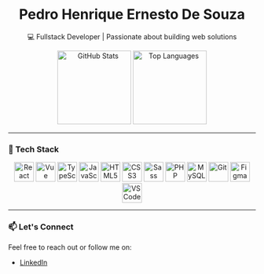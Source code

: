 <h1 align="center">Pedro Henrique Ernesto De Souza</h1>
<p align="center">💻 Fullstack Developer | Passionate about building web solutions</p>

<div align="center">
  <img 
    src="https://github-readme-stats.vercel.app/api?username=PedroErnestoDev&hide_title=false&hide_rank=false&show_icons=true&include_all_commits=true&count_private=true&disable_animations=false&theme=dracula&locale=en&hide_border=false&order=1" 
    height="150" 
    alt="GitHub Stats" 
  />
  <img 
    src="https://github-readme-stats.vercel.app/api/top-langs?username=PedroErnestoDev&locale=en&hide_title=false&layout=compact&card_width=320&langs_count=5&theme=dracula&hide_border=false&order=2" 
    height="150" 
    alt="Top Languages" 
  />
</div>

---

### 🚀 Tech Stack

<div align="center">
  <img src="https://cdn.jsdelivr.net/gh/devicons/devicon/icons/react/react-original.svg" height="40" alt="React" />
  <img src="https://cdn.jsdelivr.net/gh/devicons/devicon@latest/icons/vuejs/vuejs-original.svg" height="40" alt="Vue"/>
  <img src="https://cdn.jsdelivr.net/gh/devicons/devicon/icons/typescript/typescript-original.svg" height="40" alt="TypeScript" />
  <img src="https://cdn.jsdelivr.net/gh/devicons/devicon/icons/javascript/javascript-original.svg" height="40" alt="JavaScript" />
  <img src="https://cdn.jsdelivr.net/gh/devicons/devicon/icons/html5/html5-original.svg" height="40" alt="HTML5" />
  <img src="https://cdn.jsdelivr.net/gh/devicons/devicon/icons/css3/css3-original.svg" height="40" alt="CSS3" />
  <img src="https://cdn.jsdelivr.net/gh/devicons/devicon@latest/icons/sass/sass-original.svg" height="40" alt="Sass"/>
  <img src="https://cdn.jsdelivr.net/gh/devicons/devicon/icons/php/php-original.svg" height="40" alt="PHP" />
  <img src="https://cdn.jsdelivr.net/gh/devicons/devicon/icons/mysql/mysql-original.svg" height="40" alt="MySQL" />
  <img src="https://cdn.jsdelivr.net/gh/devicons/devicon/icons/git/git-original.svg" height="40" alt="Git" />
  <img src="https://cdn.jsdelivr.net/gh/devicons/devicon/icons/figma/figma-original.svg" height="40" alt="Figma" />
  <img src="https://cdn.jsdelivr.net/gh/devicons/devicon/icons/vscode/vscode-original.svg" height="40" alt="VS Code" />
</div>

---

### 📫 Let's Connect

Feel free to reach out or follow me on:

- [LinkedIn](https://www.linkedin.com/in/pedro-ernesto-2781b2309?utm_source=share&utm_campaign=share_via&utm_content=profile&utm_medium=android_app)

